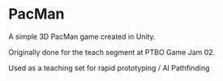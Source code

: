 # PacMan
A simple 3D PacMan game created in Unity. 

Originally done for the teach segment at PTBO Game Jam 02.

Used as a teaching set for rapid prototyping / AI Pathfinding
